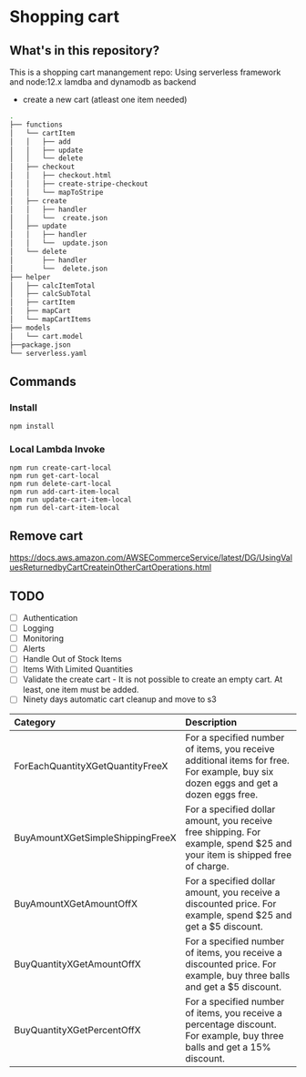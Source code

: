 # Shopping cart


## What's in this repository?

This is a shopping cart manangement repo: Using serverless framework and node:12.x lamdba and dynamodb as backend
 * create a new cart (atleast one item needed)
``` bash
.
├── functions               
│   └── cartItem
│   │   ├── add    
│   │   ├── update     
│   │   └── delete
│   ├── checkout
│   │   ├── checkout.html
│   │   ├── create-stripe-checkout
│   │   └── mapToStripe
│   ├── create
│   │   ├── handler
│   │   └──  create.json
│   ├── update
│   │   ├── handler
│   │   └──  update.json     
│   └── delete
│       ├── handler
│       └──  delete.json    
├── helper
│   ├── calcItemTotal
│   ├── calcSubTotal
│   ├── cartItem
│   ├── mapCart
│   └── mapCartItems
├── models
│   └── cart.model
├──package.json
└── serverless.yaml
```

## Commands

### Install 
    npm install
### Local Lambda Invoke
    npm run create-cart-local
    npm run get-cart-local
    npm run delete-cart-local
    npm run add-cart-item-local
    npm run update-cart-item-local
    npm run del-cart-item-local

## Remove cart

https://docs.aws.amazon.com/AWSECommerceService/latest/DG/UsingValuesReturnedbyCartCreateinOtherCartOperations.html

## TODO
- [ ] Authentication
- [ ] Logging
- [ ] Monitoring
- [ ] Alerts
- [ ] Handle Out of Stock Items
- [ ] Items With Limited Quantities
- [ ] Validate the create cart - It is not possible to create an empty cart. At least, one item must be added.
- [ ] Ninety days automatic cart cleanup and move to s3

| Category        | Description 
| :------------- |:-------------|
| ForEachQuantityXGetQuantityFreeX	      | For a specified number of items, you receive additional items for free. For example, buy six dozen eggs and get a dozen eggs free.|
| BuyAmountXGetSimpleShippingFreeX	      | For a specified dollar amount, you receive free shipping. For example, spend $25 and your item is shipped free of charge.|
| BuyAmountXGetAmountOffX	      	      | For a specified dollar amount, you receive a discounted price. For example, spend $25 and get a $5 discount.|
| BuyQuantityXGetAmountOffX	      	   | For a specified number of items, you receive a discounted price. For example, buy three balls and get a $5 discount.|
| BuyQuantityXGetPercentOffX	      	   | For a specified number of items, you receive a percentage discount. For example, buy three balls and get a 15% discount.|
